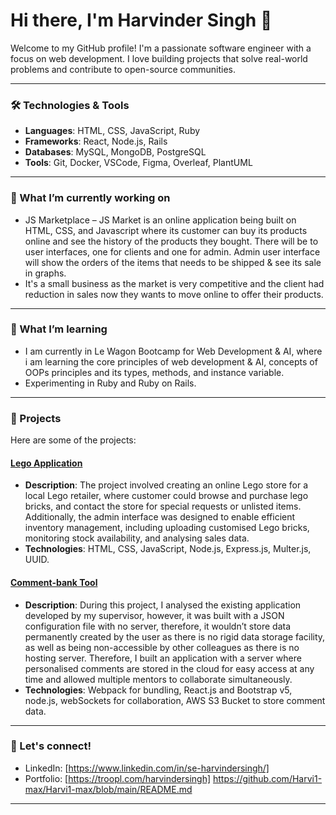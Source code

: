 # Hi there, I'm Harvinder Singh 👋

Welcome to my GitHub profile! I'm a passionate software engineer with a focus on web development. I love building projects that solve real-world problems and contribute to open-source communities.

---

### 🛠️ Technologies & Tools
- **Languages**: HTML, CSS, JavaScript, Ruby
- **Frameworks**: React, Node.js, Rails
- **Databases**: MySQL, MongoDB, PostgreSQL
- **Tools**: Git, Docker, VSCode, Figma, Overleaf, PlantUML


---

### 🔭 What I’m currently working on
- JS Marketplace – JS Market is an online application being built on HTML, CSS, and Javascript where its customer can buy its products online and see the history of the products they bought. There will be to user interfaces, one for clients and one for admin. Admin user interface will show the orders of the items that needs to be shipped & see its sale in graphs.
- It's a small business as the market is very competitive and the client had reduction in sales now they wants to move online to offer their products.

---

### 🌱 What I’m learning
- I am currently in Le Wagon Bootcamp for Web Development & AI, where i am learning the core principles of web development & AI, concepts of OOPs principles and its types, methods, and instance variable.
- Experimenting in Ruby and Ruby on Rails.

---

### 🚀 Projects
Here are some of the projects:

#### [Lego Application](https://github.com/Harvi-max/Lego)
- **Description**: The project involved creating an online Lego store for a local Lego retailer, where customer could browse and purchase lego bricks, and contact the store for special requests or unlisted items. Additionally, the admin interface was designed to enable efficient inventory management, including uploading customised Lego bricks, monitoring stock availability, and analysing sales data.
- **Technologies**: HTML, CSS, JavaScript, Node.js, Express.js, Multer.js, UUID.

#### [Comment-bank Tool](https://github.com/HarviSingh/Comment-Bank-App)
- **Description**: During this project, I analysed the existing application developed by my supervisor, however, it was built with a JSON configuration file with no server, therefore, it wouldn’t store data permanently created by the user as there is no rigid data storage facility, as well as being non-accessible by other colleagues as there is no hosting server. Therefore, I built an application with a server where personalised comments are stored in the cloud for easy access at any time and allowed multiple mentors to collaborate simultaneously.
- **Technologies**: Webpack for bundling, React.js and Bootstrap v5, node.js, webSockets for collaboration, AWS S3 Bucket to store comment data.

---

### 💬 Let's connect!
- LinkedIn: [https://www.linkedin.com/in/se-harvindersingh/] 
- Portfolio: [https://troopl.com/harvindersingh]
https://github.com/Harvi1-max/Harvi1-max/blob/main/README.md
---
